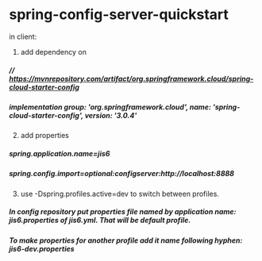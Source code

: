 # spring-config-server-quickstart

in client:
1. add dependency on 
#####    // https://mvnrepository.com/artifact/org.springframework.cloud/spring-cloud-starter-config
#####    implementation group: 'org.springframework.cloud', name: 'spring-cloud-starter-config', version: '3.0.4'

2. add properties
##### spring.application.name=jis6
##### spring.config.import=optional:configserver:http://localhost:8888

3. use -Dspring.profiles.active=dev to switch between profiles.

##### In config repository put properties file named by application name: jis6.properties of jis6.yml. That will be default profile.
##### To make properties for another profile add it name following hyphen: jis6-dev.properties


